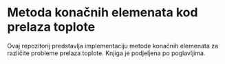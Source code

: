 # Metoda konačnih elemenata kod prelaza toplote

Ovaj repozitorij predstavlja implementaciju metode konačnih elemenata za različite probleme prelaza toplote.
Knjiga je podjeljena po poglavljima.
